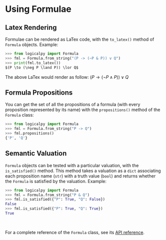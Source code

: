# Using Formulae

## Latex Rendering

Formulae can be rendered as LaTex code, with the `to_latex()` method of `Formula` objects.
Example:

```python
>>> from logicalpy import Formula
>>> fml = Formula.from_string("(P -> (~P & P)) v Q")
>>> print(fml.to_latex())
$(P \to (\neg P \land P)) \lor Q$
```

The above LaTex would render as follow: $(P \to (\neg P \land P)) \lor Q$

## Formula Propositions

You can get the set of all the propositions of a formula (with every proposition represented by its name) with
the `propositions()` method of the `Formula` class:

```python
>>> from logicalpy import Formula
>>> fml = Formula.from_string("P -> Q")
>>> fml.propositions()
{'P', 'Q'}
```

## Semantic Valuation

`Formula` objects can be tested with a particular valuation, with the `is_satisfied()` method. This method takes
a valuation as a `dict` associating each proposition name (`str`) with a truth value (`bool`) and returns
whether the `Formula` is satisfied by the valuation.
Example:

```python
>>> from logicalpy import Formula
>>> fml = Formula.from_string("P & Q")
>>> fml.is_satisfied({"P": True, "Q": False})
False
>>> fml.is_satisfied({"P": True, "Q": True})
True
```

<br>

For a complete reference of the `Formula` class, see its [API reference](../api-reference/logicalpy/base.md#logicalpy.base.Formula).
